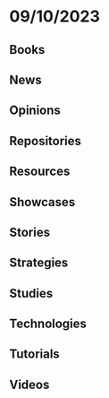 # 09/10/2023

## Books

## News

## Opinions

## Repositories

## Resources

## Showcases

## Stories

## Strategies

## Studies

## Technologies

## Tutorials

## Videos
